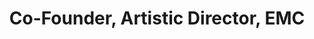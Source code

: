 ---
layout: company
name: Angeli Primlani
title: Co-Founder, Artistic Director, EMC 
photo: /assets/images/Anjeli_Primani.jpg
bio: Angeli Primlani has directed several productions for Accidental Shakespeare, such as The Tempest, Overruled and Macbeth. Angeli has worked in regional theaters in the Southeast and in the Czech Republic.  She's also an accomplished writer and a playwright, whose work has been performed in Chicago by Rasaka and Otherworld Theater Company. She received the 3Arts Ragdale Fellowship in Theater Arts in 2010. Angeli holds a BA in Theatre and English from the University of North Carolina at Chapel Hill and a Masters in Journalism from Northwestern.
---